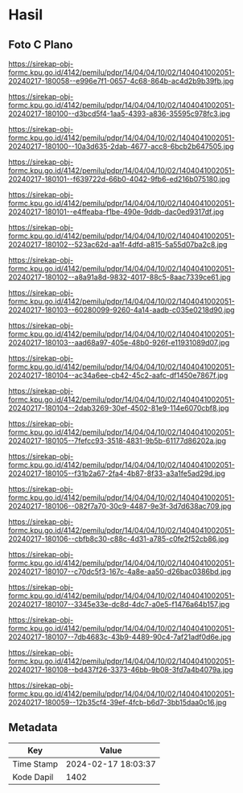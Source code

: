 # Hasil

## Foto C Plano

https://sirekap-obj-formc.kpu.go.id/4142/pemilu/pdpr/14/04/04/10/02/1404041002051-20240217-180058--e996e7f1-0657-4c68-864b-ac4d2b9b39fb.jpg

https://sirekap-obj-formc.kpu.go.id/4142/pemilu/pdpr/14/04/04/10/02/1404041002051-20240217-180100--d3bcd5f4-1aa5-4393-a836-35595c978fc3.jpg

https://sirekap-obj-formc.kpu.go.id/4142/pemilu/pdpr/14/04/04/10/02/1404041002051-20240217-180100--10a3d635-2dab-4677-acc8-6bcb2b647505.jpg

https://sirekap-obj-formc.kpu.go.id/4142/pemilu/pdpr/14/04/04/10/02/1404041002051-20240217-180101--f639722d-66b0-4042-9fb6-ed216b075180.jpg

https://sirekap-obj-formc.kpu.go.id/4142/pemilu/pdpr/14/04/04/10/02/1404041002051-20240217-180101--e4ffeaba-f1be-490e-9ddb-dac0ed9317df.jpg

https://sirekap-obj-formc.kpu.go.id/4142/pemilu/pdpr/14/04/04/10/02/1404041002051-20240217-180102--523ac62d-aa1f-4dfd-a815-5a55d07ba2c8.jpg

https://sirekap-obj-formc.kpu.go.id/4142/pemilu/pdpr/14/04/04/10/02/1404041002051-20240217-180102--a8a91a8d-9832-4017-88c5-8aac7339ce61.jpg

https://sirekap-obj-formc.kpu.go.id/4142/pemilu/pdpr/14/04/04/10/02/1404041002051-20240217-180103--60280099-9260-4a14-aadb-c035e0218d90.jpg

https://sirekap-obj-formc.kpu.go.id/4142/pemilu/pdpr/14/04/04/10/02/1404041002051-20240217-180103--aad68a97-405e-48b0-926f-e11931089d07.jpg

https://sirekap-obj-formc.kpu.go.id/4142/pemilu/pdpr/14/04/04/10/02/1404041002051-20240217-180104--ac34a6ee-cb42-45c2-aafc-df1450e7867f.jpg

https://sirekap-obj-formc.kpu.go.id/4142/pemilu/pdpr/14/04/04/10/02/1404041002051-20240217-180104--2dab3269-30ef-4502-81e9-114e6070cbf8.jpg

https://sirekap-obj-formc.kpu.go.id/4142/pemilu/pdpr/14/04/04/10/02/1404041002051-20240217-180105--7fefcc93-3518-4831-9b5b-61177d86202a.jpg

https://sirekap-obj-formc.kpu.go.id/4142/pemilu/pdpr/14/04/04/10/02/1404041002051-20240217-180105--f31b2a67-2fa4-4b87-8f33-a3a1fe5ad29d.jpg

https://sirekap-obj-formc.kpu.go.id/4142/pemilu/pdpr/14/04/04/10/02/1404041002051-20240217-180106--082f7a70-30c9-4487-9e3f-3d7d638ac709.jpg

https://sirekap-obj-formc.kpu.go.id/4142/pemilu/pdpr/14/04/04/10/02/1404041002051-20240217-180106--cbfb8c30-c88c-4d31-a785-c0fe2f52cb86.jpg

https://sirekap-obj-formc.kpu.go.id/4142/pemilu/pdpr/14/04/04/10/02/1404041002051-20240217-180107--c70dc5f3-167c-4a8e-aa50-d26bac0386bd.jpg

https://sirekap-obj-formc.kpu.go.id/4142/pemilu/pdpr/14/04/04/10/02/1404041002051-20240217-180107--3345e33e-dc8d-4dc7-a0e5-f1476a64b157.jpg

https://sirekap-obj-formc.kpu.go.id/4142/pemilu/pdpr/14/04/04/10/02/1404041002051-20240217-180107--7db4683c-43b9-4489-90c4-7af21adf0d6e.jpg

https://sirekap-obj-formc.kpu.go.id/4142/pemilu/pdpr/14/04/04/10/02/1404041002051-20240217-180108--bd437f26-3373-46bb-9b08-3fd7a4b4079a.jpg

https://sirekap-obj-formc.kpu.go.id/4142/pemilu/pdpr/14/04/04/10/02/1404041002051-20240217-180059--12b35cf4-39ef-4fcb-b6d7-3bb15daa0c16.jpg


## Metadata

| Key        | Value               |
| ---------- | ------------------- |
| Time Stamp | 2024-02-17 18:03:37 |
| Kode Dapil | 1402                |



